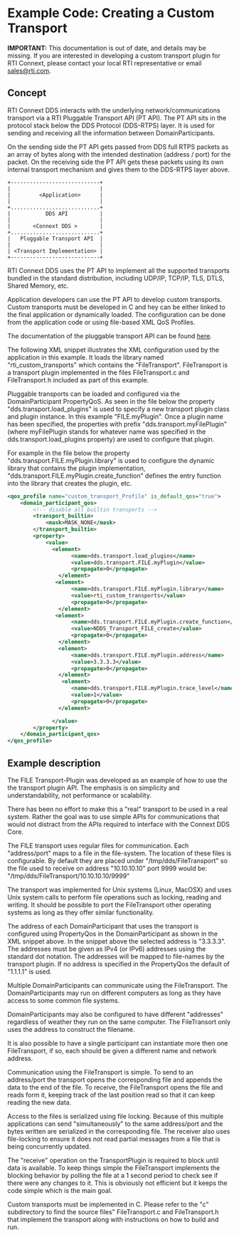 # Example Code: Creating a Custom Transport

**IMPORTANT:** This documentation is out of date, and details may be missing.
If you are interested in developing a custom transport plugin for RTI Connext,
please contact your local RTI representative or email sales@rti.com.

## Concept

RTI Connext DDS interacts with the underlying network/communications transport
via a RTI Pluggable Transport API (PT API). The PT API sits in the protocol
stack below the DDS Protocol (DDS-RTPS) layer. It is used for sending and
receiving all the information between DomainParticipants.

On the sending side the PT API gets passed from DDS full RTPS packets as an
array of bytes along with the intended destination (address / port) for the
packet. On the receiving side the PT API gets these packets using its own
internal transport mechanism and gives them to the DDS-RTPS layer above.

```plaintext
+----------------------------+
|                            |
|         <Application>      |
|                            |
+............................+
|           DDS API          |
|                            |
|       <Connext DDS >       |
+............................+
|   Pluggable Transport API  |
|                            |
| <Transport Implementation> |
+----------------------------+
```

RTI Connext DDS uses the PT API to implement all the supported transports
bundled in the standard distribution, including UDP/IP, TCP/IP, TLS, DTLS,
Shared Memory, etc.

Application developers can use the PT API to develop custom transports. Custom
transports must be developed in C and hey can be either linked to the final
application or dynamically loaded. The configuration can be done from the
application code or using file-based XML QoS Profiles.

The documentation of the pluggable transport API can be found
[here](http://community.rti.com/rti-doc/500/RTI_Transport_Plugin_5.0.0/doc/html/index.html).

The following XML snippet illustrates the XML configuration used by the
application in this example. It loads the library named "rti_custom_transports"
which contains the "FileTransport". FileTransport is a transport plugin
implemented in the files FileTransport.c and FileTransport.h included as part of
this example.

Pluggable transports can be loaded and configured via the DomainParticipant
PropertyQoS. As seen in the file below the property "dds.transport.load_plugins"
is used to specify a new transport plugin class and plugin instance. In this
example "FILE.myPlugin". Once a plugin name has been specified, the properties
with prefix "dds.transport.myFilePlugin" (where myFilePlugin stands for whatever
name was specified in the dds.transport.load_plugins property) are used to
configure that plugin.

For example in the file below the property "dds.transport.FILE.myPlugin.library"
is used to configure the dynamic library that contains the plugin
implementation, "dds.transport.FILE.myPlugin.create_function" defines the entry
function into the library that creates the plugin, etc.

```xml
<qos_profile name="custom_transport_Profile" is_default_qos="true">
    <domain_participant_qos>
        <!-- disable all builtin transports -->
        <transport_builtin>
            <mask>MASK_NONE</mask>
        </transport_builtin>
        <property>
            <value>
              <element>
                    <name>dds.transport.load_plugins</name>
                    <value>dds.transport.FILE.myPlugin</value>
                    <propagate>0</propagate>
                </element>
               <element>
                    <name>dds.transport.FILE.myPlugin.library</name>
                    <value>rti_custom_transports</value>
                    <propagate>0</propagate>
                </element>
               <element>
                    <name>dds.transport.FILE.myPlugin.create_function</name>
                    <value>NDDS_Transport_FILE_create</value>
                    <propagate>0</propagate>
                </element>
                <element>
                    <name>dds.transport.FILE.myPlugin.address</name>
                    <value>3.3.3.3</value>
                    <propagate>0</propagate>
                </element>
                 <element>
                    <name>dds.transport.FILE.myPlugin.trace_level</name>
                    <value>1</value>
                    <propagate>0</propagate>
                </element>

              </value>
        </property>
    </domain_participant_qos>
</qos_profile>
```

## Example description

The FILE Transport-Plugin was developed as an example of how to use the the
transport plugin API.  The emphasis is on simplicity and understandability, not
performance or scalability.

There has been no effort to make this a "real" transport to be used in a real
system. Rather the goal was to use simple APIs for communications that would not
distract from the APIs required to interface with the Connext DDS Core.

The FILE transport uses regular files for communication. Each "address/port"
maps to a file in the file-system. The location of these files is configurable.
By default they are placed under "/tmp/dds/FileTransport"  so the file used to
receive on address "10.10.10.10" port 9999 would be:
"/tmp/dds/FileTransport/10.10.10.10/9999"

The transport was implemented for Unix systems (Linux, MacOSX) and uses Unix
system calls to perform file operations such as locking, reading and writing. It
should be possible to port the FileTransport other operating systems as long as
they offer similar functionality.

The address of each DomainParticipant that uses the transport is configured
using PropertyQos in the DomainParticipant as shown in the XML snippet above. In
the snippet above the selected address is "3.3.3.3". The addresses must be given
as IPv4 (or IPv6) addresses using the standard dot notation. The addresses will
be mapped to file-names by the transport plugin. If no address is specified in
the PropertyQos the default of "1.1.1.1" is used.

Multiple DomainParticipants can communicate using the FileTransport. The
DomainParticipants may run on different computers as long as they have access to
some common file systems.

DomainParticipants may also be configured to have different "addresses"
regardless of weather they run on the same computer. The FileTransort only uses
the address to construct the filename.

It is also possible to have a single participant can instantiate more then one
FileTransport, if so, each should be given a different name and network address.

Communication using the FileTransport is simple. To send to an address/port the
transport opens the corresponding file and appends the data to the end of the
file. To receive, the FileTransport opens the file and reads form it, keeping
track of the last position read so that it can keep reading the new data.

Access to the files is serialized using file locking. Because of this multiple
applications can send "simultaneously" to the same address/port and the bytes
written are serialized in the corresponding file. The receiver also uses
file-locking to ensure it does not read partial messages from a file that is
being concurrently updated.

The "receive" operation on the TransportPlugin is required to block until data
is available. To keep things simple the FileTransport implements the blocking
behavior by polling the file at a 1 second period to check see if there were any
changes to it. This is obviously not efficient but it keeps the code simple
which is the main goal.

Custom transports must be implemented in C. Please refer to the "c" subdirectory
to find the source files" FileTransport.c and FileTransport.h that implement the
transport along with instructions on how to build and run.
